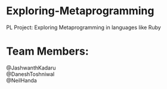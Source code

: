 # Exploring-Metaprogramming
PL Project:  Exploring Metaprogramming in languages like Ruby

# Team Members:
@JashwanthKadaru \
@DaneshToshniwal \
@NeilHanda 
